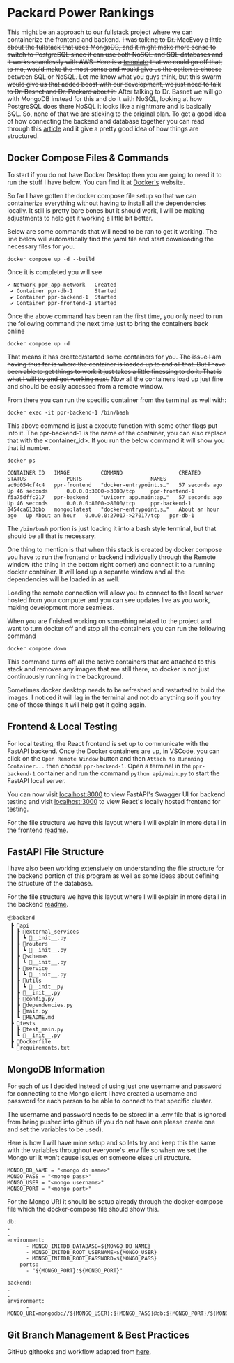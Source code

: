 # Packard Power Rankings

This might be an approach to our fullstack project where we can containerize the frontend and backend. ~~I was talking to Dr. MacEvoy a little about the fullstack that uses MongoDB, and it might make more sense to switch to PostgreSQL since it can use both NoSQL and SQL databases and it works seamlessly with AWS. Here is a [template](https://github.com/PlatonovSerg/full-stack-fastapi/tree/master) that we could go off that, to me, would make the most sense and would give us the option to choose between SQL or NoSQL. Let me know what you guys think, but this swarm would give us that added boost with our development, we just need to talk to Dr. Basnet and Dr. Packard about it.~~ After talking to Dr. Basnet we will go with MongoDB instead for this and do it with NoSQL, looking at how PostgreSQL does there NoSQL it looks like a nightmare and is basically SQL. So, none of that we are sticking to the original plan. To get a good idea of how connecting the backend and database together you can read through this [article](https://testdriven.io/blog/fastapi-mongo/) and it give a pretty good idea of how things are structured. 


## Docker Compose Files & Commands

To start if you do not have Docker Desktop then you are going to need it to run the stuff I have below. You can find it at [Docker's](https://www.docker.com/products/docker-desktop/) website.

So far I have gotten the docker compose file setup so that we can containerize everything without having to install all the dependencies locally. It still is pretty bare bones but it should work, I will be making adjustments to help get it working a little bit better. 

Below are some commands that will need to be ran to get it working. The line below will automatically find the yaml file and start downloading the necessary files for you. 

`docker compose up -d --build`

Once it is completed you will see

```
✔ Network ppr_app-network   Created
 ✔ Container ppr-db-1       Started
 ✔ Container ppr-backend-1  Started
 ✔ Container ppr-frontend-1 Started 
```

Once the above command has been ran the first time, you only need to run the following command the next time just to bring the containers back online

`docker compose up -d`

That means it has created/started some containers for you. ~~The issue I am having thus far is where the container is loaded up to and all that. But I have been able to get things to work it just takes a little finessing to do it. That is what I will try and get working next.~~ Now all the containers load up just fine and should be easily accessed from a remote window.

From there you can run the specific container from the terminal as well with:

`docker exec -it ppr-backend-1 /bin/bash`

This above command is just a execute function with some other flags put into it. The ppr-backend-1 is the name of the container, you can also replace that with the <container_id>. If you run the below command it will show you that id number.

`docker ps`

```
CONTAINER ID   IMAGE          COMMAND                  CREATED             STATUS             PORTS                      NAMES
ad9d054cf4c4   ppr-frontend   "docker-entrypoint.s…"   57 seconds ago      Up 46 seconds      0.0.0.0:3000->3000/tcp     ppr-frontend-1
f5a75dffc217   ppr-backend    "uvicorn app.main:ap…"   57 seconds ago      Up 46 seconds      0.0.0.0:8000->8000/tcp     ppr-backend-1
8454ca613bbb   mongo:latest   "docker-entrypoint.s…"   About an hour ago   Up About an hour   0.0.0.0:27017->27017/tcp   ppr-db-1
```

The `/bin/bash` portion is just loading it into a bash style terminal, but that should be all that is necessary.

One thing to mention is that when this stack is created by docker compose you have to run the frontend or backend individually through the Remote window (the thing in the bottom right corner) and connect it to a running docker container. It will load up a separate window and all the dependencies will be loaded in as well.

Loading the remote connection will allow you to connect to the local server hosted from your computer and you can see updates live as you work, making development more seamless.

When you are finished working on something related to the project and want to turn docker off and stop all the containers you can run the following command

`docker compose down`

This command turns off all the active containers that are attached to this stack and removes any images that are still there, so docker is not just continuously running in the background.

Sometimes docker desktop needs to be refreshed and restarted to build the images. I noticed it will lag in the terminal and not do anything so if you try one of those things it will help get it going again.


## Frontend & Local Testing

For local testing, the React frontend is set up to communicate with the FastAPI backend. Once the Docker containers are up, in VSCode, you can click on the `Open Remote Window` button and then `Attach to Runnning Container...` then choose `ppr-backend-1`. Open a terminal in the `ppr-backend-1` container and run the command `python api/main.py` to start the FastAPI local server.

You can now visit [localhost:8000](http://localhost:8000/docs) to view FastAPI's Swagger UI for backend testing and visit [localhost:3000](http://localhost:3000) to view React's locally hosted frontend for testing.

For the file structure we have this layout where I will explain in more detail in the frontend [readme](https://github.com/Packard-Power-Rankings/ppr/blob/main/frontend/README.md).

## FastAPI File Structure

I have also been working extensively on understanding the file structure for the backend portion of this program as well as some ideas about defining the structure of the database.


For the file structure we have this layout where I will explain in more detail in the backend [readme](https://github.com/Packard-Power-Rankings/ppr/blob/main/backend/api/README.md).

```
📦backend
 ┣ 📂api
 ┃ ┣ 📂external_services
 ┃ ┃ ┗ 📜__init__.py
 ┃ ┣ 📂routers
 ┃ ┃ ┗ 📜__init__.py
 ┃ ┣ 📂schemas
 ┃ ┃ ┗ 📜__init__.py
 ┃ ┣ 📂service
 ┃ ┃ ┗ 📜__init__.py
 ┃ ┣ 📂utils
 ┃ ┃ ┗ 📜__init__py
 ┃ ┣ 📜__init__.py
 ┃ ┣ 📜config.py
 ┃ ┣ 📜dependencies.py
 ┃ ┣ 📜main.py
 ┃ ┗ 📜README.md
 ┣ 📂tests
 ┃ ┣ 📜test_main.py
 ┃ ┗ 📜__init__.py
 ┣ 📜Dockerfile
 ┗ 📜requirements.txt
```


## MongoDB Information

For each of us I decided instead of using just one username and password for connecting to the Mongo client I have created a username and password for each person to be able to connect to that specific cluster.

The username and password needs to be stored in a .env file that is ignored from being pushed into github (if you do not have one please create one and set the variables to be used). 

Here is how I will have mine setup and so lets try and keep this the same with the variables throughout everyone's .env file so when we set the Mongo uri it won't cause issues on someone elses uri structure. 

```
MONGO_DB_NAME = "<mongo db name>"
MONGO_PASS = "<mongo pass>"
MONGO_USER = "<mongo username>"
MONGO_PORT = "<mongo port>"
```

For the Mongo URI it should be setup already through the docker-compose file which the docker-compose file should show this.

```
db:
.
.
environment:
      - MONGO_INITDB_DATABASE=${MONGO_DB_NAME}
      - MONGO_INITDB_ROOT_USERNAME=${MONGO_USER}
      - MONGO_INITDB_ROOT_PASSWORD=${MONGO_PASS}
    ports:
      - "${MONGO_PORT}:${MONGO_PORT}"

backend:
.
.
environment:
      - MONGO_URI=mongodb://${MONGO_USER}:${MONGO_PASS}@db:${MONGO_PORT}/${MONGO_DB_NAME}
```


## Git Branch Management & Best Practices

GitHub githooks and workflow adapted from [here](https://github.com/rambasnet/course-container).
